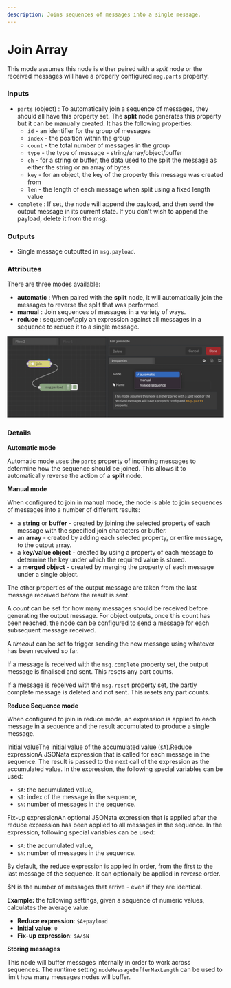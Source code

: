 ```yaml
---
description: Joins sequences of messages into a single message.
---
```


# Join Array

This mode assumes this node is either paired with a _split_ node or the received messages will have a properly configured `msg.parts` property.

### Inputs

* `parts` (object) : To automatically join a sequence of messages, they should all have this property set. The **split** node generates this property but it can be manually created. It has the following properties:
  * `id` - an identifier for the group of messages
  * `index` - the position within the group
  * `count` - the total number of messages in the group
  * `type` - the type of message - string/array/object/buffer
  * `ch` - for a string or buffer, the data used to the split the message as either the string or an array of bytes
  * `key` - for an object, the key of the property this message was created from
  * `len` - the length of each message when split using a fixed length value
* `complete` : If set, the node will append the payload, and then send the output message in its current state. If you don't wish to append the payload, delete it from the msg.

### Outputs

* Single message outputted in `msg.payload`.

### Attributes

There are three modes available:

* **automatic** : When paired with the **split** node, it will automatically join the messages to reverse the split that was performed.
* **manual** : Join sequences of messages in a variety of ways.
* **reduce** : sequenceApply an expression against all messages in a sequence to reduce it to a single message.

![](<../../../.gitbook/assets/image (18).png>)

### Details

**Automatic mode**

Automatic mode uses the `parts` property of incoming messages to determine how the sequence should be joined. This allows it to automatically reverse the action of a **split** node.

**Manual mode**

When configured to join in manual mode, the node is able to join sequences of messages into a number of different results:

* a **string** or **buffer** - created by joining the selected property of each message with the specified join characters or buffer.
* an **array** - created by adding each selected property, or entire message, to the output array.
* a **key/value object** - created by using a property of each message to determine the key under which the required value is stored.
* a **merged object** - created by merging the property of each message under a single object.

The other properties of the output message are taken from the last message received before the result is sent.

A _count_ can be set for how many messages should be received before generating the output message. For object outputs, once this count has been reached, the node can be configured to send a message for each subsequent message received.

A _timeout_ can be set to trigger sending the new message using whatever has been received so far.

If a message is received with the `msg.complete` property set, the output message is finalised and sent. This resets any part counts.

If a message is received with the `msg.reset` property set, the partly complete message is deleted and not sent. This resets any part counts.

**Reduce Sequence mode**

When configured to join in reduce mode, an expression is applied to each message in a sequence and the result accumulated to produce a single message.

Initial valueThe initial value of the accumulated value (`$A`).Reduce expressionA JSONata expression that is called for each message in the sequence. The result is passed to the next call of the expression as the accumulated value. In the expression, the following special variables can be used:

* `$A`: the accumulated value,
* `$I`: index of the message in the sequence,
* `$N`: number of messages in the sequence.

Fix-up expressionAn optional JSONata expression that is applied after the reduce expression has been applied to all messages in the sequence. In the expression, following special variables can be used:

* `$A`: the accumulated value,
* `$N`: number of messages in the sequence.

By default, the reduce expression is applied in order, from the first to the last message of the sequence. It can optionally be applied in reverse order.

$N is the number of messages that arrive - even if they are identical.

**Example:** the following settings, given a sequence of numeric values, calculates the average value:

* **Reduce expression**: `$A+payload`
* **Initial value**: `0`
* **Fix-up expression**: `$A/$N`

**Storing messages**

This node will buffer messages internally in order to work across sequences. The runtime setting `nodeMessageBufferMaxLength` can be used to limit how many messages nodes will buffer.
